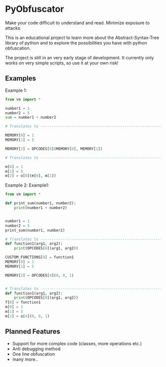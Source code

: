 # PyObfuscator

Make your code difficult to understand and read. Minimize exposure to attacks.

This is an educational project to learn more about the Abstract-Syntax-Tree library of python and to explore the possibilities you have with python obfuscation.

The project is still in an very early stage of development. It currently only works on very simple scripts, so use it at your own risk!

## Examples

Example 1: 
```python
from vm import *

number1 = 1
number2 = 5
sum = number1 + number2

# Translates to --------------------------------------------------------------------------------------------------------

MEMORY[0] = 1
MEMORY[1] = 5

MEMORY[2] = OPCODES[0](MEMORY[0], MEMORY[1])

# Translates to --------------------------------------------------------------------------------------------------------

m[0] = 1
m[1] = 5
m[2] = o[0](m[0], m[1])
```

Example 2:
Example1: 
```python
from vm import *

def print_sum(number1, number2):
    print(number1 + number2)


number1 = 1
number2 = 5
print_sum(number1, number2)

# Translates to --------------------------------------------------------------------------------------------------------
def function1(arg1, arg2):
    print(OPCODES[0](arg1, arg2))

CUSTOM_FUNCTIONS[0] = function1
MEMORY[0] = 1
MEMORY[1] = 5

MEMORY[2] = OPCODES[4](0, 0, 1)


# Translates to --------------------------------------------------------------------------------------------------------
def function1(arg1, arg2):
    print(OPCODES[0](arg1, arg2))
f[0] = function1
m[0] = 1
m[1] = 5
m[2] = o[4](0, 0, 1)
```

## Planned Features
- Support for more complex code (classes, more operations etc.)
- Anti debugging method
- One line obfuscation
- many more..

